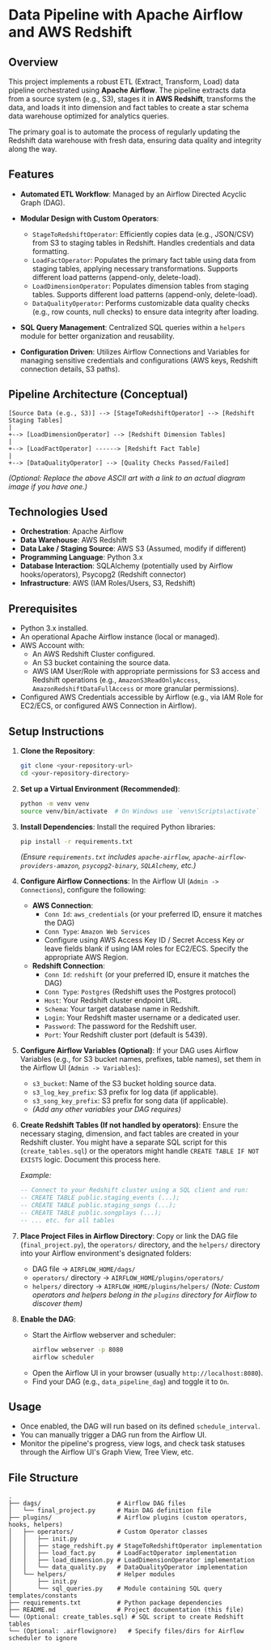 # Data Pipeline with Apache Airflow and AWS Redshift

## Overview

This project implements a robust ETL (Extract, Transform, Load) data pipeline orchestrated using **Apache Airflow**. The pipeline extracts data from a source system (e.g., S3), stages it in **AWS Redshift**, transforms the data, and loads it into dimension and fact tables to create a star schema data warehouse optimized for analytics queries.

The primary goal is to automate the process of regularly updating the Redshift data warehouse with fresh data, ensuring data quality and integrity along the way.

## Features

* **Automated ETL Workflow**: Managed by an Airflow Directed Acyclic Graph (DAG).
  
* **Modular Design with Custom Operators**:
    * `StageToRedshiftOperator`: Efficiently copies data (e.g., JSON/CSV) from S3 to staging tables in Redshift. Handles credentials and data formatting.
    * `LoadFactOperator`: Populates the primary fact table using data from staging tables, applying necessary transformations. Supports different load patterns (append-only, delete-load).
    * `LoadDimensionOperator`: Populates dimension tables from staging tables. Supports different load patterns (append-only, delete-load).
    * `DataQualityOperator`: Performs customizable data quality checks (e.g., row counts, null checks) to ensure data integrity after loading.
* **SQL Query Management**: Centralized SQL queries within a `helpers` module for better organization and reusability.
  
* **Configuration Driven**: Utilizes Airflow Connections and Variables for managing sensitive credentials and configurations (AWS keys, Redshift connection details, S3 paths).

## Pipeline Architecture (Conceptual)

```
[Source Data (e.g., S3)] --> [StageToRedshiftOperator] --> [Redshift Staging Tables]
|
+--> [LoadDimensionOperator] --> [Redshift Dimension Tables]
|
+--> [LoadFactOperator] ------> [Redshift Fact Table]
|
+--> [DataQualityOperator] --> [Quality Checks Passed/Failed]
```

*(Optional: Replace the above ASCII art with a link to an actual diagram image if you have one.)*

## Technologies Used

* **Orchestration**: Apache Airflow
* **Data Warehouse**: AWS Redshift
* **Data Lake / Staging Source**: AWS S3 (Assumed, modify if different)
* **Programming Language**: Python 3.x
* **Database Interaction**: SQLAlchemy (potentially used by Airflow hooks/operators), Psycopg2 (Redshift connector)
* **Infrastructure**: AWS (IAM Roles/Users, S3, Redshift)

## Prerequisites

* Python 3.x installed.
* An operational Apache Airflow instance (local or managed).
* AWS Account with:
    * An AWS Redshift Cluster configured.
    * An S3 bucket containing the source data.
    * AWS IAM User/Role with appropriate permissions for S3 access and Redshift operations (e.g., `AmazonS3ReadOnlyAccess`, `AmazonRedshiftDataFullAccess` or more granular permissions).
* Configured AWS Credentials accessible by Airflow (e.g., via IAM Role for EC2/ECS, or configured AWS Connection in Airflow).

## Setup Instructions

1.  **Clone the Repository**:
    ```bash
    git clone <your-repository-url>
    cd <your-repository-directory>
    ```

2.  **Set up a Virtual Environment (Recommended)**:
    ```bash
    python -m venv venv
    source venv/bin/activate  # On Windows use `venv\Scripts\activate`
    ```

3.  **Install Dependencies**:
    Install the required Python libraries:
    ```bash
    pip install -r requirements.txt
    ```
    *(Ensure `requirements.txt` includes `apache-airflow`, `apache-airflow-providers-amazon`, `psycopg2-binary`, `SQLAlchemy`, etc.)*

4.  **Configure Airflow Connections**:
    In the Airflow UI (`Admin -> Connections`), configure the following:
    * **AWS Connection**:
        * `Conn Id`: `aws_credentials` (or your preferred ID, ensure it matches the DAG)
        * `Conn Type`: `Amazon Web Services`
        * Configure using AWS Access Key ID / Secret Access Key *or* leave fields blank if using IAM roles for EC2/ECS. Specify the appropriate AWS Region.
    * **Redshift Connection**:
        * `Conn Id`: `redshift` (or your preferred ID, ensure it matches the DAG)
        * `Conn Type`: `Postgres` (Redshift uses the Postgres protocol)
        * `Host`: Your Redshift cluster endpoint URL.
        * `Schema`: Your target database name in Redshift.
        * `Login`: Your Redshift master username or a dedicated user.
        * `Password`: The password for the Redshift user.
        * `Port`: Your Redshift cluster port (default is 5439).

5.  **Configure Airflow Variables (Optional)**:
    If your DAG uses Airflow Variables (e.g., for S3 bucket names, prefixes, table names), set them in the Airflow UI (`Admin -> Variables`):
    * `s3_bucket`: Name of the S3 bucket holding source data.
    * `s3_log_key_prefix`: S3 prefix for log data (if applicable).
    * `s3_song_key_prefix`: S3 prefix for song data (if applicable).
    * *(Add any other variables your DAG requires)*

6.  **Create Redshift Tables (If not handled by operators)**:
    Ensure the necessary staging, dimension, and fact tables are created in your Redshift cluster. You might have a separate SQL script for this (`create_tables.sql`) or the operators might handle `CREATE TABLE IF NOT EXISTS` logic. Document this process here.
    
    *Example:*
    ```sql
    -- Connect to your Redshift cluster using a SQL client and run:
    -- CREATE TABLE public.staging_events (...);
    -- CREATE TABLE public.staging_songs (...);
    -- CREATE TABLE public.songplays (...);
    -- ... etc. for all tables
    ```

8.  **Place Project Files in Airflow Directory**:
    Copy or link the DAG file (`final_project.py`), the `operators/` directory, and the `helpers/` directory into your Airflow environment's designated folders:
    * DAG file -> `AIRFLOW_HOME/dags/`
    * `operators/` directory -> `AIRFLOW_HOME/plugins/operators/`
    * `helpers/` directory -> `AIRFLOW_HOME/plugins/helpers/`
    *(Note: Custom operators and helpers belong in the `plugins` directory for Airflow to discover them)*

9.  **Enable the DAG**:
    * Start the Airflow webserver and scheduler:
        ```bash
        airflow webserver -p 8080
        airflow scheduler
        ```
    * Open the Airflow UI in your browser (usually `http://localhost:8080`).
    * Find your DAG (e.g., `data_pipeline_dag`) and toggle it to `On`.

## Usage

* Once enabled, the DAG will run based on its defined `schedule_interval`.
* You can manually trigger a DAG run from the Airflow UI.
* Monitor the pipeline's progress, view logs, and check task statuses through the Airflow UI's Graph View, Tree View, etc.

## File Structure
```
.
├── dags/                     # Airflow DAG files
│   └── final_project.py      # Main DAG definition file
├── plugins/                  # Airflow plugins (custom operators, hooks, helpers)
│   ├── operators/            # Custom Operator classes
│   │   ├── init.py
│   │   ├── stage_redshift.py # StageToRedshiftOperator implementation
│   │   ├── load_fact.py      # LoadFactOperator implementation
│   │   ├── load_dimension.py # LoadDimensionOperator implementation
│   │   └── data_quality.py   # DataQualityOperator implementation
│   └── helpers/              # Helper modules
│       ├── init.py
│       └── sql_queries.py    # Module containing SQL query templates/constants
├── requirements.txt          # Python package dependencies
├── README.md                 # Project documentation (this file)
└── (Optional: create_tables.sql) # SQL script to create Redshift tables
└── (Optional: .airflowignore)   # Specify files/dirs for Airflow scheduler to ignore
```











